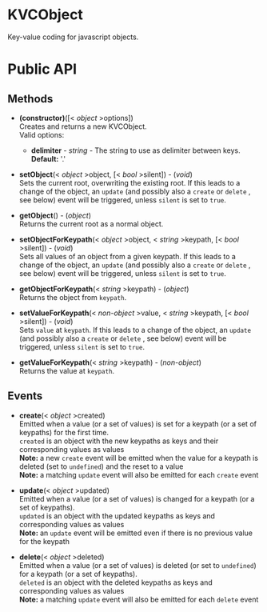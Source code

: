 KVCObject
=========

Key-value coding for javascript objects.

Public API
==========
Methods
-------
* **(constructor)**([< _object_ >options])  
    Creates and returns a new KVCObject.  
    Valid options:
    * **delimiter** - _string_ - The string to use as delimiter between keys.
    **Default:** '.'

* **setObject**(< _object_ >object, [< _bool_ >silent]) - (_void_)  
    Sets the current root, overwriting the existing root. If this leads to a
    change of the object, an `update` (and possibly also a `create` or `delete`
    , see below) event will be triggered, unless `silent` is set to `true`.

* **getObject**() - (_object_)  
    Returns the current root as a normal object.

* **setObjectForKeypath**(< _object_ >object, < _string_ >keypath, [< _bool_ >silent]) - (_void_)  
    Sets all values of an object from a given keypath. If this leads to a
    change of the object, an `update` (and possibly also a `create` or `delete`
    , see below) event will be triggered, unless `silent` is set to `true`.

* **getObjectForKeypath**(< _string_ >keypath) - (_object_)  
    Returns the object from `keypath`.

* **setValueForKeypath**(< _non-object_ >value, < _string_ >keypath, [< _bool_ >silent]) - (_void_)  
    Sets `value` at `keypath`. If this leads to a
    change of the object, an `update` (and possibly also a `create` or `delete`
    , see below) event will be triggered, unless `silent` is set to `true`.

* **getValueForKeypath**(< _string_ >keypath) - (_non-object_)  
    Returns the value at `keypath`.

Events
------
* **create**(< _object_ >created)  
    Emitted when a value (or a set of values) is set for a keypath (or a set of
    keypaths) for the first time.  
    `created` is an object with the new keypaths as keys and their
    corresponding values as values  
    **Note:** a new `create` event will be emitted when the value for a keypath
    is deleted (set to `undefined`) and the reset to a value  
    **Note:** a matching `update` event will also be emitted for each `create`
    event  

* **update**(< _object_ >updated)  
    Emitted when a value (or a set of values) is changed for a keypath (or a
    set of keypaths).  
    `updated` is an object with the updated keypaths as keys and corresponding
    values as values  
    **Note:** an `update` event will be emitted even if there is no previous
    value for the keypath  

* **delete**(< _object_ >deleted)  
    Emitted when a value (or a set of values) is deleted (or set to `undefined`)
    for a keypath (or a set of keypaths).  
    `deleted` is an object with the deleted keypaths as keys and corresponding
    values as values  
    **Note:** a matching `update` event will also be emitted for each `delete`
    event  
